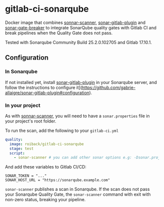 # gitlab-ci-sonarqube

Docker image that combines [sonnar-scanner](https://docs.sonarqube.org/display/SCAN/Analyzing+with+SonarQube+Scanner), [sonar-gitlab-plugin](https://github.com/gabrie-allaigre/sonar-gitlab-plugin) and [sonar-gate-breaker](https://github.com/gabrie-allaigre/sonar-gate-breaker) to integrate SonarQube quality gates with Gitlab CI and break pipelines when the Quality Gate does not pass.

Tested with Sonarqube Community Build 25.2.0.102705 and Gitlab 17.10.1.

## Configuration

### In Sonarqube

If not installed yet, install [sonar-gitlab-plugin](https://github.com/gabrie-allaigre/sonar-gitlab-plugin) in your Sonarqube server, and follow the instructions to configure it](https://github.com/gabrie-allaigre/sonar-gitlab-plugin#configuration).

### In your project

As with [sonnar-scanner](https://docs.sonarqube.org/display/SCAN/Analyzing+with+SonarQube+Scanner), you will need to have a `sonar.properties` file in your project's root folder.

To run the scan, add the following to your `gitlab-ci.yml`

```yml
quality:
  image: roiback/gitlab-ci-sonarqube
  stage: test
  script:
    - sonar-scanner # you can add other sonar options e.g: -Dsonar.projectVersion=${CI_COMMIT_SHA}
```

And add these variables to Gitlab CI/CD:
```
SONAR_TOKEN = "..."
SONAR_HOST_URL = "https://sonarqube.example.com"
```

`sonar-scanner` publishes a scan in Sonarqube. If the scan does not pass your Sonarqube Quality Gate, the `sonar-scanner` command with exit with non-zero status, breaking your pipeline.
